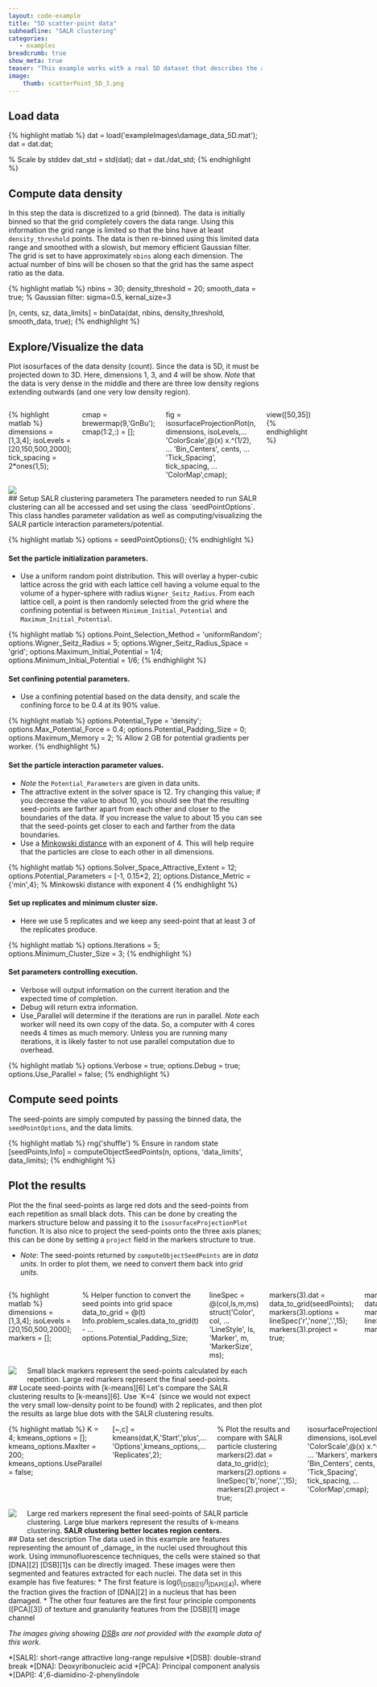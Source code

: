 ```yaml
---
layout: code-example
title: "5D scatter-point data"
subheadline: "SALR clustering"
categories:
   - examples
breadcrumb: true
show_meta: true
teaser: "This example works with a real 5D dataset that describes the amount of cell nuclei damage. The distance transform cannot be used to create the confining potential for this data set; so, the data density will be used and the confining force scaled. In addition, the distance metric when modeling the particles will be changed to a Minkowski distance and the solver space will be isotropically scaled. Finally, this example will compare the results of SALR clustering with k-means and show that SALR clustering produces seed-points that locate the region centers better."
image:
    thumb: scatterPoint_5D_3.png
---
```

 
## Load data
 
{% highlight matlab %}
dat = load('exampleImages\damage_data_5D.mat');
dat = dat.dat;

% Scale by stddev
dat_std = std(dat);
dat = dat./dat_std;
{% endhighlight %}
 
## Compute data density
 In this step the data is discretized to a grid (binned). The data is
 initially binned so that the grid completely covers the data range. Using
 this information the grid range is limited so that the bins have at least
 `density_threshold` points. The data is then re-binned using this limited
 data range and smoothed with a slowish, but memory efficient Gaussian
 filter. The grid is set to have approximately `nbins` along each
 dimension. The actual number of bins will be chosen so that the grid has
 the same aspect ratio as the data.
 
{% highlight matlab %}
nbins = 30;
density_threshold = 20;
smooth_data = true; % Gaussian filter: sigma=0.5, kernal_size=3

[n, cents, sz, data_limits] = binData(dat, nbins, density_threshold, smooth_data, true);
{% endhighlight %}
 
## Explore/Visualize the data
 Plot isosurfaces of the data density (count). Since the data is 5D, it
 must be projected down to 3D. Here, dimensions 1, 3, and 4 will be show.
 _Note_ that the data is very dense in the middle and there are three low
 density regions extending outwards (and one very low density region).
<div class="row">
<div class="medium-7 columns t30" markdown="1">
 
{% highlight matlab %}
dimensions = [1,3,4];
isoLevels = [20,150,500,2000];
tick_spacing = 2*ones(1,5);

cmap = brewermap(9,'GnBu');
cmap(1:2,:) = [];

fig = isosurfaceProjectionPlot(n, dimensions, isoLevels,...
    'ColorScale',@(x) x.^(1/2), ...
    'Bin_Centers', cents, ...
    'Tick_Spacing', tick_spacing, ...
    'ColorMap',cmap);

view([50,35])
{% endhighlight %}
 
</div>
<div class="medium-5 columns t30">
 
<img src="\images\scatterPoint_5D_1.png">
 
</div>
</div>
## Setup SALR clustering parameters
 The parameters needed to run SALR clustering can all be accessed and set
 using the class `seedPointOptions`. This class handles parameter
 validation as well as computing/visualizing the SALR particle interaction
 parameters/potential.
 
{% highlight matlab %}
options = seedPointOptions();
{% endhighlight %}
 
#### Set the particle initialization parameters.

 * Use a uniform random point distribution. This will overlay a
 hyper-cubic lattice across the grid with each lattice cell having a
 volume equal to the volume of a hyper-sphere with radius
 `Wigner_Seitz_Radius`. From each lattice cell, a point is then randomly
 selected from the grid where the confining potential is between
 `Minimum_Initial_Potential` and `Maximum_Initial_Potential`.
 
{% highlight matlab %}
options.Point_Selection_Method = 'uniformRandom';
options.Wigner_Seitz_Radius = 5;
options.Wigner_Seitz_Radius_Space = 'grid';
options.Maximum_Initial_Potential = 1/4;
options.Minimum_Initial_Potential = 1/6;
{% endhighlight %}
 
#### Set confining potential parameters.

 * Use a confining potential based on the data density, and scale the
   confining force to be 0.4 at its 90% value.
 
{% highlight matlab %}
options.Potential_Type = 'density';
options.Max_Potential_Force = 0.4;
options.Potential_Padding_Size = 0;
options.Maximum_Memory = 2; % Allow 2 GB for potential gradients per worker.
{% endhighlight %}
 
#### Set the particle interaction parameter values.

 * _Note_ the `Potential_Parameters` are given in data units.
 * The attractive extent in the solver space is 12. Try changing this
   value; if you decrease the value to about 10, you should see that the
   resulting seed-points are farther apart from each other and closer to
   the boundaries of the data. If you increase the value to about 15 you
   can see that the seed-points get closer to each and farther from the
   data boundaries.
 * Use a [Minkowski distance][5] with an exponent of 4. This will help
   require that the particles are close to each other in all dimensions.
 
{% highlight matlab %}
options.Solver_Space_Attractive_Extent = 12;
options.Potential_Parameters = [-1, 0.15*2, 2];
options.Distance_Metric = {'min',4}; % Minkowski distance with exponent 4
{% endhighlight %}
 
#### Set up replicates and minimum cluster size.

 * Here we use 5 replicates and we keep any seed-point that at least 3 of
   the replicates produce.
 
{% highlight matlab %}
options.Iterations = 5;
options.Minimum_Cluster_Size = 3;
{% endhighlight %}
 
#### Set parameters controlling execution.

 * Verbose will output information on the current iteration and the
 expected time of completion.
 * Debug will return extra information.
 * Use_Parallel will determine if the iterations are run in parallel.
 _Note_ each worker will need its own copy of the data. So, a computer
 with 4 cores needs 4 times as much memory. Unless you are running many
 iterations, it is likely faster to not use parallel computation due to
 overhead.
 
{% highlight matlab %}
options.Verbose = true;
options.Debug = true;
options.Use_Parallel = false;
{% endhighlight %}
 
## Compute seed points
 The seed-points are simply computed by passing the binned data, the
 `seedPointOptions`, and the data limits.
 
{% highlight matlab %}
rng('shuffle') % Ensure in random state
[seedPoints,Info] = computeObjectSeedPoints(n, options, 'data_limits', data_limits);
{% endhighlight %}
 
## Plot the results
 Plot the the final seed-points as large red dots and the seed-points from
 each repetition as small black dots. This can be done by creating the
 markers structure below and passing it to the `isosurfaceProjectionPlot`
 function. It is also nice to project the seed-points onto the three axis
 planes; this can be done by setting a `project` field in the markers
 structure to true.
 * _Note_: The seed-points returned by `computeObjectSeedPoints` are in
 _data units_. In order to plot them, we need to convert them back into
 _grid units_.
<div class="row">
<div class="medium-7 columns t30" markdown="1">
 
{% highlight matlab %}
dimensions = [1,3,4];
isoLevels = [20,150,500,2000];
markers = [];

% Helper function to convert the seed points into grid space
data_to_grid = @(t) Info.problem_scales.data_to_grid(t) - ...
    options.Potential_Padding_Size;

lineSpec = @(col,ls,m,ms) struct('Color', col, ...
    'LineStyle', ls, 'Marker', m, 'MarkerSize', ms);

markers(3).dat = data_to_grid(seedPoints);
markers(3).options = lineSpec('r','none','.',15);
markers(3).project = true;

markers(1).dat = data_to_grid(Info.seedPoints_n);
markers(1).options = lineSpec('k','none','.',4);
markers(1).project = true;

isosurfaceProjectionPlot(n, dimensions, isoLevels,...
    'ColorScale',@(x) x.^(1/2), ...
    'Markers', markers, ...
    'Bin_Centers', cents, ...
    'Tick_Spacing', tick_spacing, ...
    'ColorMap',cmap);

view([50,35])
{% endhighlight %}
 
</div>
<div class="medium-5 columns t30">
 
<img src="\images\scatterPoint_5D_2.png">
<figcaption class="text-right">
Small black markers represent the seed-points calculated by each repetition. Large red markers represent the final seed-points.
</figcaption>
 
</div>
</div>
## Locate seed-points with [k-means][6]
 Let's compare the SALR clustering results to [k-means][6]. Use `K=4`
 (since we would not expect the very small low-density point to be found)
 with 2 replicates, and then plot the results as large blue dots with the
 SALR clustering results.
<div class="row">
<div class="medium-7 columns t30" markdown="1">
 
{% highlight matlab %}
K = 4;
kmeans_options = [];
kmeans_options.MaxIter = 200;
kmeans_options.UseParallel = false;

[~,c] = kmeans(dat,K,'Start','plus',...
                        'Options',kmeans_options,...
                        'Replicates',2);

% Plot the results and compare with SALR particle clustering
markers(2).dat = data_to_grid(c);
markers(2).options = lineSpec('b','none','.',15);
markers(2).project = true;

isosurfaceProjectionPlot(n, dimensions, isoLevels,...
    'ColorScale',@(x) x.^(1/2), ...
    'Markers', markers, ...
    'Bin_Centers', cents, ...
    'Tick_Spacing', tick_spacing, ...
    'ColorMap',cmap);

view([50,35])
{% endhighlight %}
 
</div>
<div class="medium-5 columns t30">
 
<img src="\images\scatterPoint_5D_3.png">
<figcaption class="text-right">
Large red markers represent the final seed-points of SALR particle clustering. Large blue markers represent the results of k-means clustering. <b>SALR clustering better locates region centers.</b>
</figcaption>
 
</div>
</div>
## Data set description
 The data used in this example are features representing the amount of
 _damage_ in the nuclei used throughout this work. Using
 immunofluorescence techniques, the cells were stained so that [DNA][2]
 [DSB][1]s can be directly imaged. These images were then segmented and
 features extracted for each nuclei. The data set in this example has five
 features:
 * The first feature is log(I<sub>[DSB][1]</sub>/I<sub>[DAPI][4]</sub>),
 where the fraction gives the fraction of [DNA][2] in a nucleus that has
 been damaged.
 * The other four features are the first four principle components
 ([PCA][3]) of texture and granularity features from the [DSB][1] image
 channel
 
 _The images giving showing [DSB][1]s are not provided with the example
 data of this work._
 
 *[SALR]: short-range attractive long-range repulsive
 *[DSB]: double-strand break
 *[DNA]: Deoxyribonucleic acid
 *[PCA]: Principal component analysis
 *[DAPI]: 4',6-diamidino-2-phenylindole
 
 [1]: https://en.wikipedia.org/wiki/DNA_repair#Double-strand_breaks
 [2]: https://en.wikipedia.org/wiki/DNA
 [3]: https://en.wikipedia.org/wiki/Principal_component_analysis
 [4]: https://en.wikipedia.org/wiki/DAPI
 [5]: https://en.wikipedia.org/wiki/Minkowski_distance
 [6]: https://en.wikipedia.org/wiki/K-means_clustering
